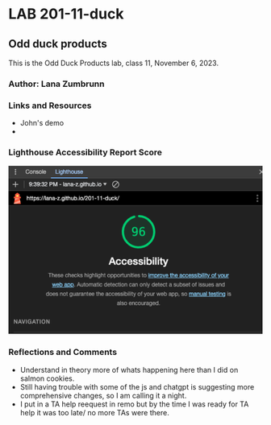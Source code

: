 # LAB 201-11-duck

## Odd duck products

This is the Odd Duck Products lab, class 11, November 6, 2023.

### Author: Lana Zumbrunn

### Links and Resources

* John's demo
*

### Lighthouse Accessibility Report Score

![Lighthouse score of 96](lighthouse-duck.png)


### Reflections and Comments
* Understand in theory more of whats happening here than I did on salmon cookies. 
* Still having trouble with some of the js and chatgpt is suggesting more comprehensive changes, so I am calling it a night.
* I put in a TA help reequest in remo but by the time I was ready for TA help it was too late/ no more TAs were there. 